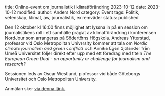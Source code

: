 title: Online-event om journalistik i klimatförändring 2023-10-12
date: 2023-10-12
modified:
author: Anders Nord
category: Event
tags: Politik, vetenskap, klimat, aw, journalistik, extremväder
status: published

Den 12 oktober kl 16:00 finns möjlighet att lyssna in på en session om journalistikens
roll i ett samhälle präglat av klimatförändring i konferensen NordJour som arrangeras
på Södertörns Högskola. Andreas Ytterstad, professor vid Oslo Metropolitan University
kommer att tala om *Nordic climate journalism and green conflicts* och Annika Egen
Sjölander från Umeå Universitet följer direkt efter upp med ett föredrag med titeln
*The European Green Deal - an opportunity or challenge for journalism and research?*

Sessionen leds av Oscar Westlund, professor vid både Göteborgs Universitet och Oslo
Metropolitan University.

Anmälan sker [via denna länk.](https://oslomet.zoom.us/meeting/register/u5Uld-uqrz0qHdBRQGz3EMebW__dgmVj4gwr#/registration)
